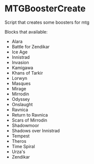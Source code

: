 # MTGBoosterCreate
Script that creates some boosters for mtg

Blocks that available:
* Alara
* Battle for Zendikar
* Ice Age
* Innistrad
* Invasion
* Kamigawa
* Khans of Tarkir
* Lorwyn
* Masques
* Mirage
* Mirrodin
* Odyssey
* Onslaught
* Ravnica
* Return to Ravnica
* Scars of Mirrodin
* Shadowmoor
* Shadows over Innistrad
* Tempest
* Theros
* Time Spiral
* Urza's
* Zendikar
